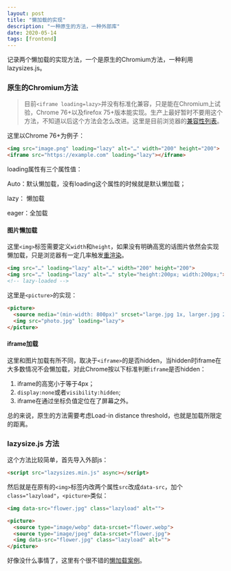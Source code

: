 ```yaml
---
layout: post
title: "懒加载的实现"
description: "一种原生的方法，一种外部库"
date: 2020-05-14
tags: [frontend]
---
```


记录两个懒加载的实现方法，一个是原生的Chromium方法，一种利用lazysizes.js。

<!--more-->

### 原生的Chromium方法

> 目前```<iframe loading=lazy>```并没有标准化兼容，只是能在Chromium上试验，Chrome 76+以及firefox 75+版本能实现。生产上最好暂时不要用这个方法，不知道以后这个方法会怎么改进。这里是目前浏览器的[兼容性列表](https://developer.mozilla.org/en-US/docs/Web/HTML/Element/img#Browser_compatibility)。

这里以Chrome 76+为例子：

```html
<img src="image.png" loading="lazy" alt="…" width="200" height="200">
<iframe src="https://example.com" loading="lazy"></iframe>
```

loading属性有三个属性值：

Auto：默认懒加载，没有loading这个属性的时候就是默认懒加载；

lazy： 懒加载

eager：全加载

#### 图片懒加载

这里```<img>```标签需要定义```width```和```height```，如果没有明确高宽的话图片依然会实现懒加载，只是浏览器有一定几率触发[重渲染](https://www.youtube.com/watch?v=4-d_SoCHeWE)。

```html
<img src="…" loading="lazy" alt="…" width="200" height="200">
<img src="…" loading="lazy" alt="…" style="height:200px; width:200px;">
<!-- lazy-loaded -->
```

这里是```<picture>```的实现：

```html
<picture>
  <source media="(min-width: 800px)" srcset="large.jpg 1x, larger.jpg 2x">
  <img src="photo.jpg" loading="lazy">
</picture>
```

#### iframe加载

这里和图片加载有所不同，取决于```<iframe>```的是否hidden，当hidden时iframe在大多数情况不会懒加载，对此Chrome按以下标准判断```iframe```是否hidden：

1. iframe的高宽小于等于4px；
2. ```display:none```或者```visibility:hidden```;
3. iframe在通过坐标负值定位在了屏幕之外。

总的来说，原生的方法需要考虑Load-in distance threshold，也就是加载所限定的距离。

### lazysize.js 方法

这个方法比较简单，首先导入外部js：

```html
<script src="lazysizes.min.js" async></script>
```

然后就是在原有的```<img>```标签内改两个属性```src```改成```data-src```，加个```class="lazyload"```，```<picture>```类似：

```html
<img data-src="flower.jpg" class="lazyload" alt="">
```

```html
<picture>
  <source type="image/webp" data-srcset="flower.webp">
  <source type="image/jpeg" data-srcset="flower.jpg">
  <img data-src="flower.jpg" class="lazyload" alt="">
</picture>
```

好像没什么事情了，这里有个很不错的[懒加载案例](https://lazy-loading.firebaseapp.com/lazy_loading_native.html)。
